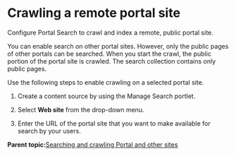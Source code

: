 # Crawling a remote portal site 

Configure Portal Search to crawl and index a remote, public portal site.

You can enable search on other portal sites. However, only the public pages of other portals can be searched. When you start the crawl, the public portion of the portal site is crawled. The search collection contains only public pages.

Use the following steps to enable crawling on a selected portal site.

1.  Create a content source by using the Manage Search portlet.

2.  Select **Web site** from the drop-down menu.

3.  Enter the URL of the portal site that you want to make available for search by your users.


**Parent topic:**[Searching and crawling Portal and other sites ](../admin-system/srcportals.md)

